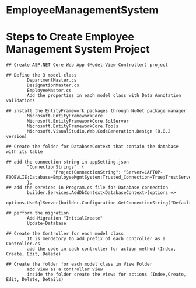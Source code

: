 # EmployeeManagementSystem

# Steps to Create Employee Management System Project

    ## Create ASP.NET Core Web App (Model-View-Controller) project 
    
    ## Define the 3 model class 
            DepartmentMaster.cs
            DesignationMaster.cs
            EmployeeMaster.cs
            Add the properties in each model class with Data Annotation validations 
            
    ## install the EntityFramework packages through NuGet package manager
            Microsoft.EntityFrameworkCore
            Microsoft.EntityFrameworkCore.SqlServer
            Microsoft.EntityFrameworkCore.Tools
            Microsoft.VisualStudio.Web.CodeGeneration.Design (8.0.2 version)
            
    ## Create the folder for DatabaseContext that contain the database with its table
    
    ## add the connection string in appSetting.json
            "ConnectionStrings": {
                      "ProjectConnectionString": "Server=LAPTOP-FQQBVLIE;Database=EmployeeMgmtSystem;Trusted_Connection=True;TrustServerCertificate=True;"
            },
    ## add the services in Program.cs file for Database connection 
            builder.Services.AddDbContext<DatabaseContext>(options => 
                    options.UseSqlServer(builder.Configuration.GetConnectionString("DefaultConnection")));

    ## perform the migration 
            Add-Migration "InitialCreate"
            Update-Database
            
    ## Create the Controller for each model class 
            It is mendetory to add prefix of each controller as a Controller.cs 
            add the code in each controller for action method (Index, Create, Edit, Delete)

    ## Create the folder for each model class in View Folder 
            add view as a controller view 
            inside the folder create the views for actions (Index,Create, Edit, Delete, Details)
